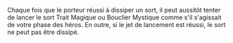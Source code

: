 Chaque fois que le porteur réussi à dissiper un sort, il peut aussitôt tenter de lancer le sort Trait Magique ou Bouclier Mystique comme s'il s'agissait de votre phase des héros. En outre, si le jet de lancement est réussi, le sort ne peut pas être dissipé.